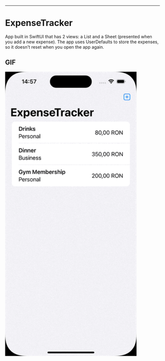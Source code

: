 ---
# ExpenseTracker
App built in SwiftUI that has 2 views: a List and a Sheet (presented when you add a new expense). The app uses UserDefaults to store the expenses, so it doesn't reset when you open the app again.

## GIF

<img src="gifs/Simulator Screen Recording - iPhone 15 Pro - 2024-03-04 at 14.58.10.gif" width="428" height="926" />
